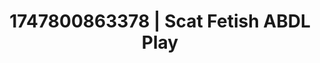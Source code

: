 ---
categories:
- Face sitting
- Obedience kink
- Mindful sex
- Animation
- Teasing look
image: /assets/images/1747800863378.jpg
layout: post
seo:
  description: Featured content with high-quality Scat Fetish, ABDL Play. HD images
    available.
  keywords: Scat Fetish, ABDL Play
  og_image: /assets/images/1747800863378.jpg
  schema_type: VisualArtwork
tags:
- ABDL Play
- Scat Fetish
- '#1747800863378'
title: 1747800863378 | Scat Fetish ABDL Play
---
